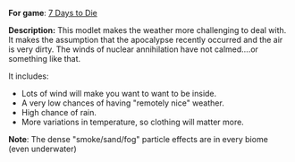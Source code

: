 **For game**: [7 Days to Die](https://7daystodie.com)

**Description:**
This modlet makes the weather more challenging to deal with.
It makes the assumption that the apocalypse recently occurred and the air is very dirty.
The winds of nuclear annihilation have not calmed....or something like that.

It includes:
- Lots of wind will make you want to want to be inside.
- A very low chances of having "remotely nice" weather.
- High chance of rain.
- More variations in temperature, so clothing will matter more.

**Note**: 
The dense "smoke/sand/fog" particle effects are in every biome (even underwater)
